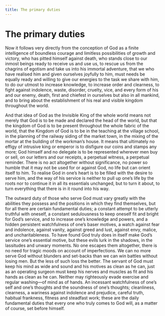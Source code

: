 ```yaml
---
title: The primary duties
---
```

# The primary duties

Now it follows very directly from the conception of God as a finite
intelligence of boundless courage and limitless possibilities of growth
and victory, who has pitted himself against death, who stands close to
our inmost beings ready to receive us and use us, to rescue us from the
chagrins of egotism and take us into his immortal adventure, that we who
have realised him and given ourselves joyfully to him, must needs be
equally ready and willing to give our energies to the task we share with
him, to do our utmost to increase knowledge, to increase order and
clearness, to fight against indolence, waste, disorder, cruelty, vice,
and every form of his and our enemy, death, first and chiefest in
ourselves but also in all mankind, and to bring about the establishment
of his real and visible kingdom throughout the world.

And that idea of God as the Invisible King of the whole world means not
merely that God is to be made and declared the head of the world, but
that the kingdom of God is to be present throughout the whole fabric of
the world, that the Kingdom of God is to be in the teaching at the
village school, in the planning of the railway siding of the market
town, in the mixing of the mortar at the building of the workman’s
house. It means that ultimately no effigy of intrusive king or emperor
is to disfigure our coins and stamps any more; God himself and no
delegate is to be represented wherever men buy or sell, on our letters
and our receipts, a perpetual witness, a perpetual reminder. There is no
act altogether without significance, no power so humble that it may not
be used for or against God, no life but can orient itself to him. To
realise God in one’s heart is to be filled with the desire to serve him,
and the way of his service is neither to pull up one’s life by the roots
nor to continue it in all its essentials unchanged, but to turn it
about, to turn everything that there is in it round into his way.

The outward duty of those who serve God must vary greatly with the
abilities they possess and the positions in which they find themselves,
but for all there are certain fundamental duties; a constant attempt to
be utterly truthful with oneself, a constant sedulousness to keep
oneself fit and bright for God’s service, and to increase one’s
knowledge and powers, and a hidden persistent watchfulness of one’s
baser motives, a watch against fear and indolence, against vanity,
against greed and lust, against envy, malice, and uncharitableness. To
have found God truly does in itself make God’s service one’s essential
motive, but these evils lurk in the shadows, in the lassitudes and
unwary moments. No one escapes them altogether, there is no need for
tragic moods on account of imperfections. We can no more serve God
without blunders and set-backs than we can win battles without losing
men. But the less of such loss the better. The servant of God must keep
his mind as wide and sound and his motives as clean as he can, just as
an operating surgeon must keep his nerves and muscles as fit and his
hands as clean as he can. Neither may righteously evade exercise and
regular washing—of mind as of hands. An incessant watchfulness of one’s
self and one’s thoughts and the soundness of one’s thoughts;
cleanliness, clearness, a wariness against indolence and prejudice,
careful truth, habitual frankness, fitness and steadfast work; these are
the daily fundamental duties that every one who truly comes to God will,
as a matter of course, set before himself.
